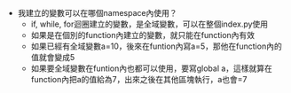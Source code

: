 - 我建立的變數可以在哪個namespace內使用？
    - if, while, for迴圈建立的變數，是全域變數，可以在整個index.py使用
    - 如果是在個別的function內建立的變數，就只能在function內有效
    - 如果已經有全域變數a=10，後來在funtion內寫a=5，那他在function內的值就會變成5
    - 如果要全域變數在funtion內也都可以使用，要寫global a，這樣就算在function內把a的值給為7，出來之後在其他區塊執行，a也會=7